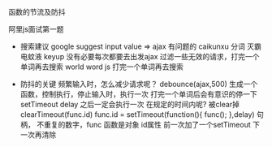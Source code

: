 函数的节流及防抖

阿里js面试第一题
- 搜索建议
  google suggest
  input value => ajax
  有问题的  caikunxu
  分词  灭霸电蚊液
  keyup 没有必要每次都要去出发ajax
  过滤一些无效的请求，打完一个单词再去搜索
  world word js 打完一个单词再去搜索

- 防抖的关键
  频繁输入时，怎么减少请求呢？
  debounce(ajax,500)  生成一个函数，控制执行，停止输入时，执行一次 打完一个单词后会有意识的停一下
  setTimeout delay 之后一定会执行一次
  在规定的时间内呢? 被clear掉
  clearTimeout(func.id)
  func.id  = setTimeout(function(){
    func();
  },delay)
  句柄， 不重复的数字，func 函数是对象 id属性  前一次加了一个setTimeout  下一次再清除